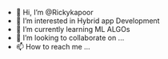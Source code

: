 - 👋 Hi, I’m @Rickykapoor
- 👀 I’m interested in Hybrid app Development
- 🌱 I’m currently learning ML ALGOs
- 💞️ I’m looking to collaborate on ...
- 📫 How to reach me ...

<!---
Rickykapoor/Rickykapoor is a ✨ special ✨ repository because its `README.md` (this file) appears on your GitHub profile.
You can click the Preview link to take a look at your changes.
--->
